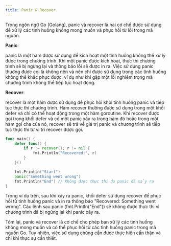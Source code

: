 ```yaml
---
title: Panic & Recover
---
```


Trong ngôn ngữ Go (Golang), panic và recover là hai cơ chế được sử dụng để xử lý các tình huống không mong muốn và phục hồi từ lỗi trong mã nguồn.

**Panic**:

panic là một hàm được sử dụng để kích hoạt một tình huống không thể xử lý được trong chương trình. Khi một panic được kích hoạt, thực thi chương trình sẽ bị ngừng lại và thông báo lỗi sẽ được in ra. Việc sử dụng panic thường được coi là không nên và nên chỉ được sử dụng trong các tình huống không thể khắc phục được, ví dụ như khi gặp một lỗi nghiêm trọng mà chương trình không thể tiếp tục hoạt động.

**Recover**:

recover là một hàm được sử dụng để phục hồi khỏi tình huống panic và tiếp tục thực thi chương trình. Hàm recover thường được sử dụng trong một khối defer và chỉ có thể hoạt động trong một hàm goroutine. Khi recover được gọi trong khối defer và có một panic xảy ra trong hàm đó hoặc trong một hàm gọi cha của nó, recover sẽ trả về giá trị panic và chương trình sẽ tiếp tục thực thi từ vị trí recover được gọi.

```go
func main() {
    defer func() {
        if r := recover(); r != nil {
            fmt.Println("Recovered:", r)
        }
    }()

    fmt.Println("Start")
    panic("Something went wrong")
    fmt.Println("End") // Không được thực thi do panic đã xảy ra
}
```

Trong ví dụ trên, sau khi xảy ra panic, khối defer sử dụng recover để phục hồi từ tình huống panic và in ra thông báo "Recovered: Something went wrong". Câu lệnh sau panic (fmt.Println("End")) sẽ không được thực thi vì chương trình đã bị ngừng lại khi panic xảy ra.

Tóm lại, panic và recover là cơ chế cho phép bạn xử lý các tình huống không mong muốn và có thể phục hồi từ các tình huống panic trong mã nguồn Go. Tuy nhiên, việc sử dụng chúng cần được thực hiện cẩn thận và chỉ khi thực sự cần thiết.
